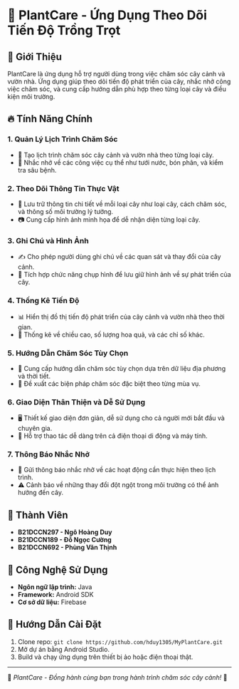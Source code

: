 # 🌱 PlantCare - Ứng Dụng Theo Dõi Tiến Độ Trồng Trọt

## 📌 Giới Thiệu
PlantCare là ứng dụng hỗ trợ người dùng trong việc chăm sóc cây cảnh và vườn nhà. Ứng dụng giúp theo dõi tiến độ phát triển của cây, nhắc nhở công việc chăm sóc, và cung cấp hướng dẫn phù hợp theo từng loại cây và điều kiện môi trường.

## 🔥 Tính Năng Chính

### 1. **Quản Lý Lịch Trình Chăm Sóc**
- 📅 Tạo lịch trình chăm sóc cây cảnh và vườn nhà theo từng loại cây.
- 🔔 Nhắc nhở về các công việc cụ thể như tưới nước, bón phân, và kiểm tra sâu bệnh.

### 2. **Theo Dõi Thông Tin Thực Vật**
- 📝 Lưu trữ thông tin chi tiết về mỗi loại cây như loại cây, cách chăm sóc, và thông số môi trường lý tưởng.
- 📷 Cung cấp hình ảnh minh họa để dễ nhận diện từng loại cây.

### 3. **Ghi Chú và Hình Ảnh**
- ✍️ Cho phép người dùng ghi chú về các quan sát và thay đổi của cây cảnh.
- 📸 Tích hợp chức năng chụp hình để lưu giữ hình ảnh về sự phát triển của cây.

### 4. **Thống Kê Tiến Độ**
- 📊 Hiển thị đồ thị tiến độ phát triển của cây cảnh và vườn nhà theo thời gian.
- 📏 Thống kê về chiều cao, số lượng hoa quả, và các chỉ số khác.

### 5. **Hướng Dẫn Chăm Sóc Tùy Chọn**
- 📖 Cung cấp hướng dẫn chăm sóc tùy chọn dựa trên dữ liệu địa phương và thời tiết.
- 🌾 Đề xuất các biện pháp chăm sóc đặc biệt theo từng mùa vụ.

### 6. **Giao Diện Thân Thiện và Dễ Sử Dụng**
- 🖥️ Thiết kế giao diện đơn giản, dễ sử dụng cho cả người mới bắt đầu và chuyên gia.
- 📱 Hỗ trợ thao tác dễ dàng trên cả điện thoại di động và máy tính.

### 7. **Thông Báo Nhắc Nhở**
- 🔔 Gửi thông báo nhắc nhở về các hoạt động cần thực hiện theo lịch trình.
- ⚠️ Cảnh báo về những thay đổi đột ngột trong môi trường có thể ảnh hưởng đến cây.

## 👥 Thành Viên
- **B21DCCN297 - Ngô Hoàng Duy**
- **B21DCCN189 - Đỗ Ngọc Cường**
- **B21DCCN692 - Phùng Văn Thịnh**

## 🚀 Công Nghệ Sử Dụng
- **Ngôn ngữ lập trình:** Java
- **Framework:** Android SDK
- **Cơ sở dữ liệu:** Firebase

## 📌 Hướng Dẫn Cài Đặt
1. Clone repo: `git clone https://github.com/hduy1305/MyPlantCare.git`
2. Mở dự án bằng Android Studio.
3. Build và chạy ứng dụng trên thiết bị ảo hoặc điện thoại thật.


---
🚀 *PlantCare - Đồng hành cùng bạn trong hành trình chăm sóc cây cảnh!* 🌿
